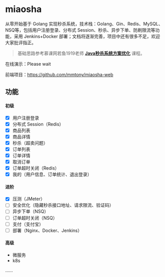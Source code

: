 # miaosha

从零开始基于 Golang 实现秒杀系统，技术栈：Golang、Gin、Redis、MySQL、NSQ等，包括用户注册登录、分布式 Session、秒杀、异步下单、防刷限流等功能，采用 Jenkins+Docker 部署；文档将逐渐完善，项目中还有很多不足，欢迎大家批评指正。

> 基础思路参考慕课网若鱼1919老师 **[Java秒杀系统方案优化](https://coding.imooc.com/class/168.html)** 课程。

在线演示：Please wait

前端项目：https://github.com/mmtony/miaosha-web

## 功能

#### 初级

- [x] 用户注册登录
- [x] 分布式 Session（Redis）
- [x] 商品列表
- [x] 商品详情
- [x] 秒杀（超卖问题）
- [x] 订单列表
- [x] 订单详情
- [x] 取消订单
- [x] 订单超时关闭（Redis）
- [x] 我的（用户信息、订单统计、退出登录）

#### 进阶

- [x] 压测（JMeter）
- [ ] 安全优化（隐藏秒杀接口地址、请求限流、验证码）
- [ ] 异步下单（NSQ）
- [ ] 订单超时关闭（NSQ）
- [ ] 支付（支付宝）
- [ ] 部署（Nginx、Docker、Jenkins）

#### 高级

- 微服务
- k8s

......

